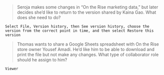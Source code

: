 >Seroja makes some changes in “On the Rise marketing data,” but later decides she’d like to return to the version shared by Kaina Gao. What does she need to do?
```
Select File, Version history, then See version history, choose the version from the correct point in time, and then select Restore this version
```
>Thomas wants to share a Google Sheets spreadsheet with On the Rise store owner Yousef Amadi. He’d like him to be able to download and print the file but not make any changes. What type of collaborator role should he assign to him?
```
Viewer
```